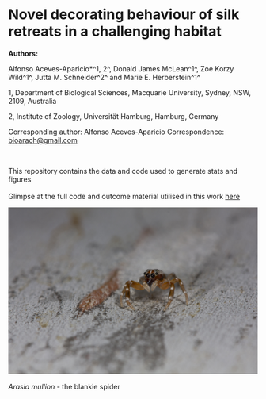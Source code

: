 # Novel decorating behaviour of silk retreats in a challenging habitat

**Authors:**

Alfonso Aceves-Aparicio\*^1, 2^, Donald James McLean^1^, Zoe Korzy Wild^1^, Jutta M. Schneider^2^ and Marie E. Herberstein^1^

1, Department of Biological Sciences, Macquarie University, Sydney, NSW, 2109, Australia

2, Institute of Zoology, Universität Hamburg, Hamburg, Germany

Corresponding author: Alfonso Aceves-Aparicio Correspondence: [bioarach\@gmail.com](mailto:bioarach@gmail.com)

   

This repository contains the data and code used to generate stats and figures  
   
Glimpse at the full code and outcome material utilised in this work [here](<https://ponchoaceves.github.io/Blankie-natural-history/BlankieNH#>)

<img src="images/IMG_0047.jpg" title="Arasia mullion - the blankie spider" alt="Arasia mullion - the blankie spider" width="507"/>

*Arasia mullion* - the blankie spider
